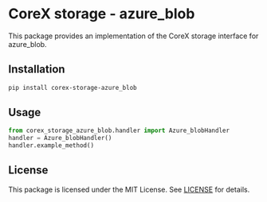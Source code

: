 # CoreX storage - azure_blob

This package provides an implementation of the CoreX storage interface for azure_blob.

## Installation
~~~bash
pip install corex-storage-azure_blob
~~~

## Usage
~~~python
from corex_storage_azure_blob.handler import Azure_blobHandler
handler = Azure_blobHandler()
handler.example_method()
~~~

## License
This package is licensed under the MIT License. See [LICENSE](../LICENSE) for details.
